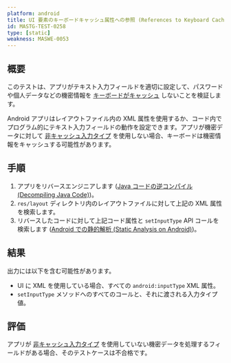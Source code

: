 ```yaml
---
platform: android
title: UI 要素のキーボードキャッシュ属性への参照 (References to Keyboard Caching Attributes in UI Elements)
id: MASTG-TEST-0258
type: [static]
weakness: MASWE-0053
---
```


## 概要

このテストは、アプリがテキスト入力フィールドを適切に設定して、パスワードや個人データなどの機密情報を [キーボードがキャッシュ](../../../Document/0x05d-Testing-Data-Storage.md#keyboard-cache) しないことを検証します。

Android アプリはレイアウトファイル内の XML 属性を使用するか、コード内でプログラム的にテキスト入力フィールドの動作を設定できます。アプリが機密データに対して [非キャッシュ入力タイプ](../../../Document/0x05d-Testing-Data-Storage.md#non-caching-input-types) を使用しない場合、キーボードは機密情報をキャッシュする可能性があります。

## 手順

1. アプリをリバースエンジニアします ([Java コードの逆コンパイル (Decompiling Java Code)](../../../techniques/android/MASTG-TECH-0017.md))。
2. `res/layout` ディレクトリ内のレイアウトファイルに対して上記の XML 属性を検索します。
3. リバースしたコードに対して上記コード属性と `setInputType` API コールを検索します ([Android での静的解析 (Static Analysis on Android)](../../../techniques/android/MASTG-TECH-0014.md))。

## 結果

出力には以下を含む可能性があります。

- UI に XML を使用している場合、すべての `android:inputType` XML 属性。
- `setInputType` メソッドへのすべてのコールと、それに渡される入力タイプ値。

## 評価

アプリが [非キャッシュ入力タイプ](../../../Document/0x05d-Testing-Data-Storage.md#keyboard-cache) を使用していない機密データを処理するフィールドがある場合、そのテストケースは不合格です。
